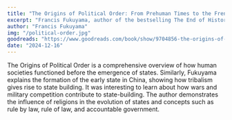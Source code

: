```yaml
---
title: "The Origins of Political Order: From Prehuman Times to the French Revolution"
excerpt: "Francis Fukuyama, author of the bestselling The End of History and the Last Man and one of our most important political thinkers, provides a sweeping account of how today’s basic political institutions developed."
author: "Francis Fukuyama"
img: "/political-order.jpg"
goodreads: "https://www.goodreads.com/book/show/9704856-the-origins-of-political-order"
date: "2024-12-16"
---
```


The Origins of Political Order is a comprehensive overview of how human societies functioned before the emergence of states. Similarly, Fukuyama explains the formation of the early state in China, showing how tribalism gives rise to state building. It was interesting to learn about how wars and military competition contribute to state-building. The author demonstrates the influence of religions in the evolution of states and concepts such as rule by law, rule of law, and accountable government.
